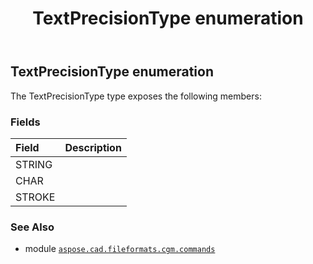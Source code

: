 ﻿---
title: TextPrecisionType enumeration
second_title: Aspose.CAD for Python via .NET API References
description: 
type: docs
weight: 1850
url: /python-net/aspose.cad.fileformats.cgm.commands/textprecisiontype/
is_root: false
---

## TextPrecisionType enumeration



The TextPrecisionType type exposes the following members:

### Fields
| Field | Description |
| :- | :- |
| STRING |  |
| CHAR |  |
| STROKE |  |



### See Also
* module [`aspose.cad.fileformats.cgm.commands`](..)
